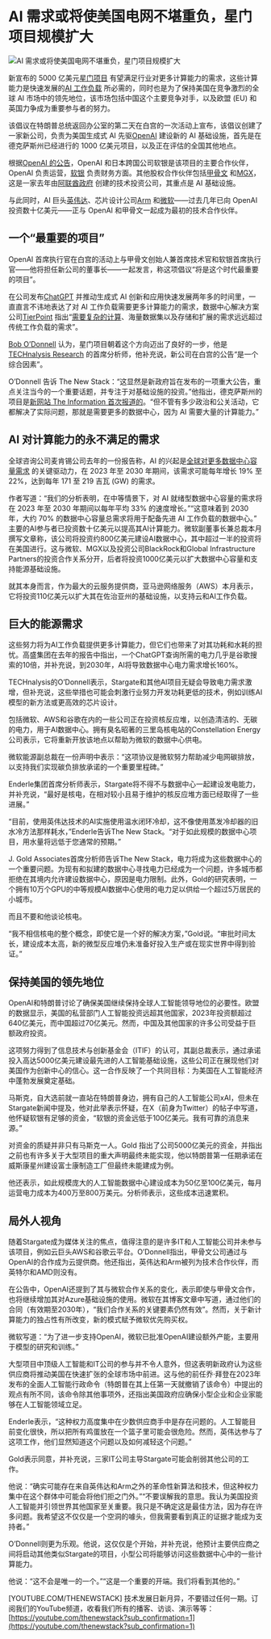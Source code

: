 # AI 需求或将使美国电网不堪重负，星门项目规模扩大

![AI 需求或将使美国电网不堪重负，星门项目规模扩大](https://cdn.thenewstack.io/media/2025/01/d5d07ed4-zyanya-citlalli-3wfr0vvmwje-unsplash-1-1024x576.jpg)

新宣布的 5000 亿美元[星门项目](https://openai.com/index/announcing-the-stargate-project/) 有望满足行业对更多计算能力的需求，这些计算能力是快速发展的[AI 工作负载](https://thenewstack.io/master-multicloud-with-these-simple-cost-tips-for-ai-workloads/) 所必需的，同时也是为了保持美国在竞争激烈的全球 AI 市场中的领先地位，该市场包括中国这个主要竞争对手，以及欧盟 (EU) 和英国力争成为重要参与者的努力。

该倡议在特朗普总统返回办公室的第二天在白宫的一次活动上宣布，该倡议创建了一家新公司，负责为美国生成式 AI 先驱[OpenAI](https://openai.com/) 建设新的 AI 基础设施，首先是在德克萨斯州已经进行的 1000 亿美元项目，以及正在评估的全国其他地点。

根据[OpenAI 的公告](https://openai.com/index/announcing-the-stargate-project/)，OpenAI 和日本跨国公司软银是该项目的主要合作伙伴，OpenAI 负责运营，[软银](https://www.softbank.jp/en/) 负责财务方面。其他股权合作伙伴包括[甲骨文](https://developer.oracle.com/?utm_content=inline+mention) 和[MGX](https://www.mgx.ae/en)，这是一家去年由[阿联酋政府](https://www.mubadala.com/en/news/abu-dhabi-launches-comprehensive-global-investment-strategy-on-artificial-intelligence) 创建的技术投资公司，其重点是 AI 基础设施。

与此同时，AI 巨头[英伟达](https://www.nvidia.com/en-us/)、芯片设计公司[Arm](https://www.arm.com/) 和[微软](https://www.microsoft.com/en-us/)——过去几年已向 OpenAI 投资数十亿美元——正与 OpenAI 和甲骨文一起成为最初的技术合作伙伴。

## 一个“最重要的项目”

OpenAI 首席执行官在白宫的活动上与甲骨文创始人兼首席技术官和软银首席执行官——他将担任新公司的董事长——一起发言，称这项倡议“将是这个时代最重要的项目”。

在公司发布[ChatGPT](https://thenewstack.io/openai-launches-new-chatgpt-interface-designed-for-coding/) 并推动生成式 AI 创新和应用快速发展两年多的时间里，一直直言不讳地表达了对 AI 工作负载需要更多计算能力的需求，数据中心解决方案公司[TierPoint](https://www.tierpoint.com/) 指出“[需要复杂的计算](https://www.tierpoint.com/blog/ai-workloads/#:~:text=The%20Data%2C%20Compute%2C%20and%20Storage,of%20immense%20amounts%20of%20data.)、海量数据集以及存储和扩展的需求远远超过传统工作负载的需求”。

[Bob O’Donnell](https://www.linkedin.com/in/bobodonnell/) 认为，星门项目朝着这个方向迈出了良好的一步，他是[TECHnalysis Research](https://www.technalysisresearch.com/) 的首席分析师，他补充说，新公司在白宫的公告“是一个综合因素”。

O’Donnell 告诉 The New Stack：“这显然是新政府旨在发布的一项重大公告，重点关注当今的一个重要话题，并专注于对基础设施的投资。”他指出，德克萨斯州的项目是[新网站 The Information 首次报道的](https://www.theinformation.com/articles/microsoft-and-openai-plot-100-billion-stargate-ai-supercomputer)。“但不管有多少政治和公关活动，它都解决了实际问题，那就是需要更多的数据中心，因为 AI 需要大量的计算能力。”

## AI 对计算能力的永不满足的需求

全球咨询公司麦肯锡公司去年的一份报告称，AI 的兴起是[全球对更多数据中心容量需求](https://www.mckinsey.com/industries/technology-media-and-telecommunications/our-insights/ai-power-expanding-data-center-capacity-to-meet-growing-demand) 的关键驱动力，在 2023 年至 2030 年期间，该需求可能每年增长 19% 至 22%，达到每年 171 至 219 吉瓦 (GW) 的需求。

作者写道：“我们的分析表明，在中等情景下，对 AI 就绪型数据中心容量的需求将在 2023 年至 2030 年期间以每年平均 33% 的速度增长。”“这意味着到 2030 年，大约 70% 的数据中心容量总需求将用于配备先进 AI 工作负载的数据中心。”
主要的AI参与者已投资数十亿美元以提高其AI计算能力。微软副董事长兼总裁本月撰写文章称，该公司将投资约800亿美元建设AI数据中心，其中超过一半的投资将在美国进行。这与微软、MGX以及投资公司BlackRock和Global Infrastructure Partners的投资合作关系分开，后者将投资1000亿美元以扩大数据中心容量和支持能源基础设施。

就其本身而言，作为最大的云服务提供商，亚马逊网络服务（AWS）本月表示，它将投资110亿美元以扩大其在佐治亚州的基础设施，以支持云和AI工作负载。

## 巨大的能源需求

这些努力将为AI工作负载提供更多计算能力，但它们也带来了对其功耗和水耗的担忧。高盛集团在去年的报告中指出，一个ChatGPT查询所需的电力几乎是谷歌搜索的10倍，并补充说，到2030年，AI将导致数据中心电力需求增长160%。

TECHnalysis的O’Donnell表示，Stargate和其他AI项目无疑会导致电力需求激增，但补充说，这些举措也可能会刺激行业努力开发功耗更低的技术，例如训练AI模型的新方法或更高效的芯片设计。

包括微软、AWS和谷歌在内的一些公司正在投资核反应堆，以创造清洁的、无碳的电力，用于AI数据中心。拥有臭名昭著的三里岛核电站的Constellation Energy公司表示，它将重新开放该地点以帮助为微软的数据中心供电。

微软能源副总裁在一份声明中表示：“这项协议是微软努力帮助减少电网碳排放，以支持我们实现碳负排放承诺的一个重要里程碑。”

Enderle集团首席分析师表示，Stargate将不得不与数据中心一起建设发电能力，并补充说，“最好是核电，在相对较小且易于维护的核反应堆方面已经取得了一些进展。”

“目前，使用英伟达技术的AI实施使用温水闭环冷却，这不像使用蒸发冷却器的旧水冷方法那样耗水，”Enderle告诉The New Stack。“对于如此规模的数据中心项目，用水量将远低于您通常的预期。”

J. Gold Associates首席分析师告诉The New Stack，电力将成为这些数据中心的一个重要问题。为现有和拟建的数据中心寻找电力已经成为一个问题，许多城市都拒绝在其境内允许建设数据中心，原因是电力限制。此外，Gold的研究表明，一个拥有10万个GPU的中等规模AI数据中心使用的电力足以供给一个超过5万居民的小城市。

而且不要和他谈论核电。

“我不相信核电的整个概念，即使它是一个好的解决方案，”Gold说。“审批时间太长，建设成本太高，新的微型反应堆仍未准备好投入生产或在现实世界中得到验证。”

## 保持美国的领先地位
OpenAI和特朗普讨论了确保美国继续保持全球人工智能领导地位的必要性。欧盟的数据显示，美国的私营部门人工智能投资远超其他国家，2023年投资额超过640亿美元，而中国超过70亿美元。然而，中国及其他国家的许多公司受益于巨额政府投资。

这项努力得到了信息技术与创新基金会（ITIF）的认可，其副总裁表示，通过承诺投入高达5000亿美元建设最先进的人工智能基础设施，这些公司正在展现他们对美国作为创新中心的信心。这一合作反映了一个共同目标：为美国在人工智能经济中蓬勃发展奠定基础。

马斯克，自大选前就一直站在特朗普身边，拥有自己的人工智能公司xAI，但未在Stargate新闻中提及，他对此举表示怀疑，在X（前身为Twitter）的帖子中写道，他怀疑软银有足够的资金，“软银的资金远低于100亿美元。我有可靠的消息来源。”

对资金的质疑并非只有马斯克一人。Gold 指出了公司5000亿美元的资金，并指出之前也有许多关于大型项目的重大声明最终未能实现，他以特朗普第一任期承诺在威斯康星州建设富士康制造工厂但最终未能建成为例。

他还表示，如此规模庞大的人工智能数据中心建设成本为50亿至100亿美元，每月运营电力成本为400万至800万美元。分析师表示，这些成本迅速累积。


## 局外人视角

随着Stargate成为媒体关注的焦点，值得注意的是许多IT和人工智能公司并未参与该项目，例如云巨头AWS和谷歌云平台。O’Donnell指出，甲骨文公司通过与OpenAI的合作成为云提供商。他还指出，英伟达和Arm被列为技术合作伙伴，而英特尔和AMD则没有。

在公告中，OpenAI还提到了其与微软合作关系的变化，表示即使与甲骨文合作，也将继续增加其对Azure基础设施的使用。微软在其博客文章中写道，通过他们的合同（有效期至2030年），“我们合作关系的关键要素仍然有效”。然而，关于新计算能力的独占性有所改变，新的模式赋予微软优先购买权。

微软写道：“为了进一步支持OpenAI，微软已批准OpenAI建设额外产能，主要用于模型的研究和训练。”

大型项目中顶级人工智能和IT公司的参与并不令人意外，但这表明新政府认为这些供应商将推动美国在快速扩张的全球市场中前进。这与他的前任乔·拜登在2023年发布的全面人工智能行政命令（特朗普在其上任第一天就撤销了该命令）中提出的观点有所不同，该命令除其他事项外，还指出美国政府应确保小型企业和企业家能够在人工智能领域立足。

Enderle表示，“这种权力高度集中在少数供应商手中是存在问题的。人工智能目前变化很快，所以把所有鸡蛋放在一个篮子里可能会很危险。然而，英伟达参与了这项工作，他们显然知道这个问题以及如何减轻这个问题。”

Gold表示同意，并补充说，三家IT公司主导Stargate可能会削弱其他公司的工作。

他说：“确实可能存在来自英伟达和Arm之外的革命性新算法和技术，但这种权力集中在这个群体中可能会将他们拒之门外。”“不要误解我的意思。我认为美国投资人工智能并引领世界其他国家至关重要。我只是不确定这是最佳方法，因为存在许多问题。我希望这不仅仅是一个空洞的噱头，但我需要看到真正的证据才能成为支持者。”

O’Donnell则更为乐观。他说，这仅仅是个开始，并补充说，他预计主要供应商之间将启动其他类似Stargate的项目，小型公司将能够访问这些数据中心中的一些计算能力。

他说：“这不会是唯一的一个。”“这是一个重要的开端。我们将看到其他的。”

[YOUTUBE.COM/THENEWSTACK]
技术发展日新月异，不要错过任何一期。订阅我们的YouTube频道，收看我们所有的播客、访谈、演示等等：[https://youtube.com/thenewstack?sub_confirmation=1](https://youtube.com/thenewstack?sub_confirmation=1)